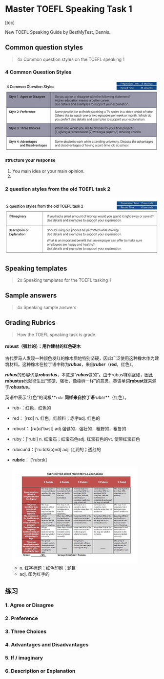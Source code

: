 # Master TOEFL Speaking Task 1

[toc]



New TOEFL Speaking Guide by BestMyTest, Dennis.



## Common question styles

> 4x Common question styles on the TOEFL speaking 1

###  4 Common Question Styles

<img src="./img/image-20211107204132492.png" alt="image-20211107204132492" style="zoom:80%;" />



#### structure your response

1.  You main idea or your main opinion. 
2. 



### 2 question styles from the old TOEFL task 2

<img src="./img/image-20211107204351209.png" alt="image-20211107204351209" style="zoom:67%;" />



## Speaking templates 

> 2x Speaking templates for the TOEFL tasking 1 









## Sample answers

>  4x Speaking sample answers



## Grading Rubrics 

> How the TOEFL speaking task is grade.



#### robust（强壮的）：用作建材的红色硬木

古代罗马人发现一种颜色发红的橡木质地特别坚硬，因此广泛使用这种橡木作为建筑材料。这种橡木在拉丁语中称为***rubus***，来自***ruber***（**red**，红色）。

***rubus***的形容词是***robustus***，本意是“***rubus***做的”。由于rubus特别坚硬，因此**robustus**也就衍生出“坚硬、强壮，像橡树一样”的意思。英语单词**robust**就来源于***robustus***。

英语中表示“红色”的词根**`rub-`**同样来自拉丁语***ruber***（红色）。

- rub-：红色，红色的

- red： [rɛd] n. 红色，红颜料；赤字adj. 红色的

- robust： [rə(ʊ)'bʌst] adj.强健的，强壮的，粗野的，粗鲁的

- ruby：['rubi] n. 红宝石；红宝石色adj. 红宝石色的vt. 使带红宝石色

- rubicund：['ruːbɪk(ə)nd] adj. 红润的；透红的

- **rubric**： ['rubrɪk] 

  <img src="./img/ebf6e59d749d99dbc015d81db8a7d241.jpg" alt="The 5 Best Free Rubric Making Tools For Teachers - eLearning Industry" style="zoom: 67%;" />

  - n. 红字标题；红色印刷；题目 
  - adj. 印为红字的





## 练习

### 1. Agree or Disagree

### 2. Preference

### 3. Three Choices

### 4. Advantages and Disadvantages 

### 5. If / imaginary

### 6. Description or Explanation
